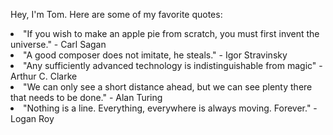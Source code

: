 Hey, I'm Tom. Here are some of my favorite quotes:

<li>"If you wish to make an apple pie from scratch, you must first invent the universe." - Carl Sagan
<li>"A good composer does not imitate, he steals." - Igor Stravinsky
<li>"Any sufficiently advanced technology is indistinguishable from magic" - Arthur C. Clarke
<li>"We can only see a short distance ahead, but we can see plenty there that needs to be done." - Alan Turing
<li>"Nothing is a line. Everything, everywhere is always moving. Forever." - Logan Roy
